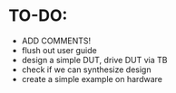 # TO-DO:
- ADD COMMENTS!
- flush out user guide
- design a simple DUT, drive DUT via TB
- check if we can synthesize design
- create a simple example on hardware